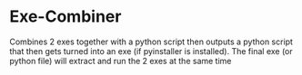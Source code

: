 # Exe-Combiner
Combines 2 exes together with a python script then outputs a python script that then gets turned into an exe (if pyinstaller is installed). The final exe (or python file) will extract and run the 2 exes at the same time
